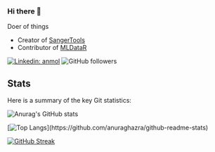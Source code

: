### Hi there 👋

<!--
**ald0405/ald0405** is a ✨ _special_ ✨ repository because its `README.md` (this file) appears on your GitHub profile.



Here are some ideas to get you started:

- 🔭 I’m currently working on ...
- 🌱 I’m currently learning ...
- 👯 I’m looking to collaborate on ...
- 🤔 I’m looking for help with ...
- 💬 Ask me about ...
- 📫 How to reach me: ...
- 😄 Pronouns: ...
- ⚡ Fun fact: ...
-->
Doer of things 


* Creator of [SangerTools](https://github.com/ald0405/SangerTools)
* Contributor of [MLDataR](https://github.com/ald0405/MLDataR)

[![Linkedin: anmol](https://img.shields.io/badge/-Asif-blue?style=flat-square&logo=Linkedin&logoColor=white&link=https://www.linkedin.com/in/asiflaldin/)](https://www.linkedin.com/in/asiflaldin/)
![GitHub followers](https://img.shields.io/github/followers/ald0405?label=Follow&style=social)




## Stats

Here is a summary of the key Git statistics:
<!--Themes: dark, radical, merko, gruvbox, tokyonight, onedark, cobalt, synthwave, highcontrast, dracula -->
![Anurag's GitHub stats](https://github-readme-stats.vercel.app/api?username=ald0405&show_icons=true&theme=dracula&title_color='#6272a4')

<!--[![Top Langs](https://github-readme-stats.vercel.app/api/top-langs/?username=anuraghazra&langs_count=8)](https://github.com/anuraghazra/github-readme-stats)-->
<!--[![Top Langs](https://github-readme-stats.vercel.app/api/top-langs/?username=anuraghazra&hide=javascript,html)](https://github.com/anuraghazra/github-readme-stats) -->
[![Top Langs](https://github-readme-stats.vercel.app/api/top-langs/?username=ald0405&hide=javascript,html,css,tex&theme=dracula&title_color='#6272a4')](https://github.com/anuraghazra/github-readme-stats)


[![GitHub Streak](https://streak-stats.demolab.com?user=ald0405&theme=dracula)](https://git.io/streak-stats)
